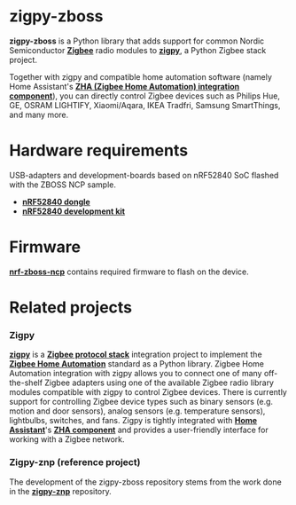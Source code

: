 # zigpy-zboss

**zigpy-zboss** is a Python library that adds support for common Nordic Semiconductor **[Zigbee](https://www.zigbee.org)** radio modules to **[zigpy](https://github.com/zigpy/)**, a Python Zigbee stack project.

Together with zigpy and compatible home automation software (namely Home Assistant's **[ZHA (Zigbee Home Automation) integration component](https://www.home-assistant.io/integrations/zha/)**), you can directly control Zigbee devices such as Philips Hue, GE, OSRAM LIGHTIFY, Xiaomi/Aqara, IKEA Tradfri, Samsung SmartThings, and many more.

# Hardware requirements
USB-adapters and development-boards based on nRF52840 SoC flashed with the ZBOSS NCP sample.

- **[nRF52840 dongle](https://www.nordicsemi.com/Products/Development-hardware/nrf52840-dongle)**
- **[nRF52840 development kit](https://www.nordicsemi.com/Products/Development-hardware/nrf52840-dk)**

# Firmware
**[nrf-zboss-ncp](https://github.com/kardia-as/nrf-zboss-ncp)** contains required firmware to flash on the device.


# Related projects

### Zigpy
**[zigpy](https://github.com/zigpy/zigpy)** is a **[Zigbee protocol stack](https://en.wikipedia.org/wiki/Zigbee)** integration project to implement the **[Zigbee Home Automation](https://www.zigbee.org/)** standard as a Python library. Zigbee Home Automation integration with zigpy allows you to connect one of many off-the-shelf Zigbee adapters using one of the available Zigbee radio library modules compatible with zigpy to control Zigbee devices. There is currently support for controlling Zigbee device types such as binary sensors (e.g. motion and door sensors), analog sensors (e.g. temperature sensors), lightbulbs, switches, and fans. Zigpy is tightly integrated with **[Home Assistant](https://www.home-assistant.io)**'s **[ZHA component](https://www.home-assistant.io/components/zha/)** and provides a user-friendly interface for working with a Zigbee network.

### Zigpy-znp (reference project)
The development of the zigpy-zboss repository stems from the work done in the **[zigpy-znp](https://github.com/zigpy/zigpy-znp)** repository.